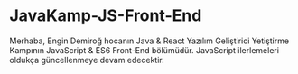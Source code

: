 # JavaKamp-JS-Front-End

Merhaba, Engin Demiroğ hocanın Java & React Yazılım Geliştirici Yetiştirme Kampının JavaScript & ES6 Front-End bölümüdür. JavaScript ilerlemeleri oldukça güncellenmeye devam edecektir.
